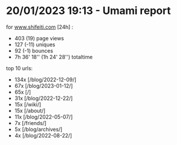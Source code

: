 # 20/01/2023 19:13 - Umami report
for www.shifeiti.com [24h] :

 - 403 (19) page views
 - 127 (-11) uniques
 - 92 (-1) bounces
 - 7h 36' 18'' (1h 24' 28'') totaltime


top 10 urls:
 - 134x [/blog/2022-12-09/]
 - 67x [/blog/2023-01-12/]
 - 65x [/]
 - 31x [/blog/2022-12-22/]
 - 15x [/wiki/]
 - 15x [/about/]
 - 11x [/blog/2022-05-07/]
 - 7x [/friends/]
 - 5x [/blog/archives/]
 - 4x [/blog/2022-08-22/]


